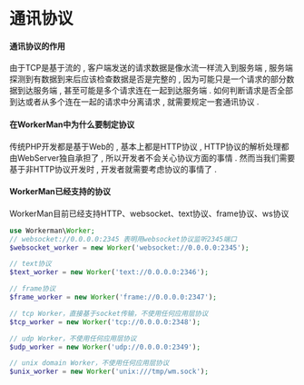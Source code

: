 # 通讯协议

#### 通讯协议的作用

由于TCP是基于流的 , 客户端发送的请求数据是像水流一样流入到服务端 , 服务端探测到有数据到来后应该检查数据是否是完整的 , 因为可能只是一个请求的部分数据到达服务端 , 甚至可能是多个请求连在一起到达服务端 . 如何判断请求是否全部到达或者从多个连在一起的请求中分离请求 , 就需要规定一套通讯协议 . 

#### 在WorkerMan中为什么要制定协议

传统PHP开发都是基于Web的 , 基本上都是HTTP协议 , HTTP协议的解析处理都由WebServer独自承担了 , 所以开发者不会关心协议方面的事情 . 然而当我们需要基于非HTTP协议开发时 , 开发者就需要考虑协议的事情了 . 

#### WorkerMan已经支持的协议

WorkerMan目前已经支持HTTP、websocket、text协议、frame协议、ws协议

```php
use Workerman\Worker;
// websocket://0.0.0.0:2345 表明用websocket协议监听2345端口
$websocket_worker = new Worker('websocket://0.0.0.0:2345');

// text协议
$text_worker = new Worker('text://0.0.0.0:2346');

// frame协议
$frame_worker = new Worker('frame://0.0.0.0:2347');

// tcp Worker，直接基于socket传输，不使用任何应用层协议
$tcp_worker = new Worker('tcp://0.0.0.0:2348');

// udp Worker，不使用任何应用层协议
$udp_worker = new Worker('udp://0.0.0.0:2349');

// unix domain Worker，不使用任何应用层协议
$unix_worker = new Worker('unix:///tmp/wm.sock');
```



